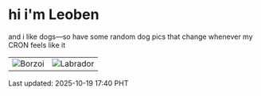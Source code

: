 # hi i'm Leoben

and i like dogs—so have some random dog pics that change whenever my CRON feels like it

|  |  |
|--------|----------|
| ![Borzoi](https://random-dog-vercel.vercel.app/api/random-borzoi?v=1760866831) | ![Labrador](https://random-dog-vercel.vercel.app/api/random-labrador?v=1760866831) |

Last updated: 2025-10-19 17:40 PHT
